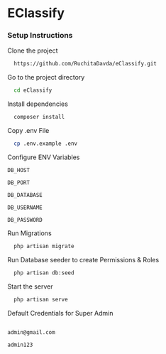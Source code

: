 # EClassify

[//]: # (## Screenshots)

[//]: # (![App Screenshot]&#40;https://via.placeholder.com/468x300?text=App+Screenshot+Here&#41;)

### Setup Instructions

Clone the project

```bash
  https://github.com/RuchitaDavda/eClassify.git
```

Go to the project directory

```bash
  cd eClassify
```

Install dependencies

```bash
  composer install
```

Copy .env File

```bash
  cp .env.example .env
```

Configure ENV Variables

`DB_HOST`

`DB_PORT`

`DB_DATABASE`

`DB_USERNAME`

`DB_PASSWORD`

Run Migrations

```bash
  php artisan migrate
```

Run Database seeder to create Permissions & Roles

```bash
  php artisan db:seed
```

Start the server

```bash
  php artisan serve
```

Default Credentials for Super Admin

```bash

admin@gmail.com

admin123

```
